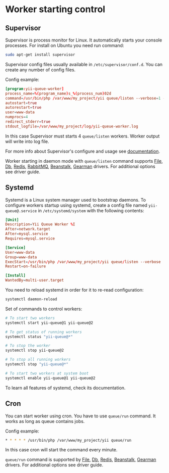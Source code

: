 Worker starting control
=======================

Supervisor
----------

Supervisor is process monitor for Linux. It automatically starts your console processes. For install
on Ubuntu you need run command:

```sh
sudo apt-get install supervisor
```

Supervisor config files usually available in `/etc/supervisor/conf.d`. You can create any number of
config files.

Config example:

```conf
[program:yii-queue-worker]
process_name=%(program_name)s_%(process_num)02d
command=/usr/bin/php /var/www/my_project/yii queue/listen --verbose=1 --color=0
autostart=true
autorestart=true
user=www-data
numprocs=4
redirect_stderr=true
stdout_logfile=/var/www/my_project/log/yii-queue-worker.log
```

In this case Supervisor must starts 4 `queue/listen` workers. Worker output will write into log
file.

For more info about Supervisor's configure and usage see [documentation](http://supervisord.org).

Worker starting in daemon mode with `queue/listen` command supports [File], [Db], [Redis],
[RabbitMQ], [Beanstalk], [Gearman] drivers. For additional options see driver guide.

[File]: driver-file.md
[Db]: driver-db.md
[Redis]: driver-redis.md
[RabbitMQ]: driver-amqp.md
[Beanstalk]: driver-beanstalk.md
[Gearman]: driver-gearman.md

Systemd
-------

Systemd is a Linux system manager used to bootstrap daemons. To configure workers startup
using systemd, create a config file named `yii-queue@.service` in `/etc/systemd/system` with
the following contents:

```conf
[Unit]
Description=Yii Queue Worker %I
After=network.target
After=mysql.service
Requires=mysql.service

[Service]
User=www-data
Group=www-data
ExecStart=/usr/bin/php /var/www/my_project/yii queue/listen --verbose
Restart=on-failure

[Install]
WantedBy=multi-user.target
```

You need to reload systemd in order for it to re-read configuration:

```sh
systemctl daemon-reload
```

Set of commands to control workers:

```sh
# To start two workers
systemctl start yii-queue@1 yii-queue@2

# To get status of running workers
systemctl status "yii-queue@*"

# To stop the worker
systemctl stop yii-queue@2

# To stop all running workers
systemctl stop "yii-queue@*"

# To start two workers at system boot
systemctl enable yii-queue@1 yii-queue@2
```

To learn all features of systemd, check its documentation.

Cron
----

You can start worker using cron. You have to use `queue/run` command. It works as long as queue
contains jobs.

Config example: 

```sh
* * * * * /usr/bin/php /var/www/my_project/yii queue/run
```

In this case cron will start the command every minute. 

`queue/run` command is supported by [File], [Db], [Redis], [Beanstalk], [Gearman] drivers.
For additional options see driver guide.

[File]: driver-file.md
[Db]: driver-db.md
[Redis]: driver-redis.md
[Beanstalk]: driver-beanstalk.md
[Gearman]: driver-gearman.md
